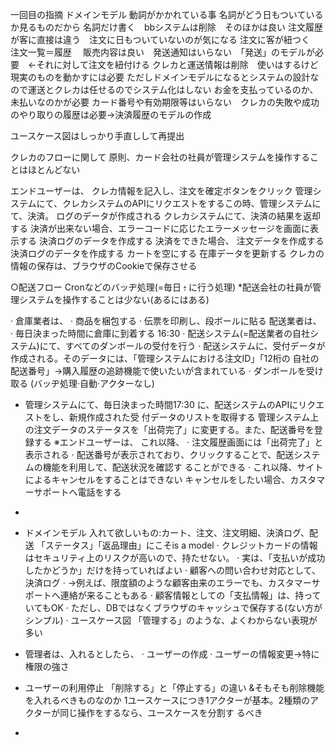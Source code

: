 一回目の指摘
ドメインモデル
動詞がかかれている事
名詞がどう日もついているか見るものだから
名詞だけ書く　bbシステムは削除　そのほかは良い
注文履歴が客に直接は違う　注文に日もついていないのが気になる
注文に客が紐つく　注文一覧＝履歴
　販売内容は良い　発送通知はいらない　「発送」のモデルが必要　←それに対して注文を紐付ける
クレカと運送情報は削除　使いはするけど現実のものを動かすには必要
ただしドメインモデルになるとシステムの設計なので運送とクレカは任せるのでシステム化はしない
お金を支払っているのか、未払いなのかが必要
カード番号や有効期限等はいらない　クレカの失敗や成功のやり取りの履歴は必要→決済履歴のモデルの作成

ユースケース図はしっかり手直しして再提出

クレカのフローに関して
原則、カード会社の社員が管理システムを操作することはほとんどない

エンドユーザーは、
	クレカ情報を記入し、注文を確定ボタンをクリック
	管理システムにて、クレカシステムのAPIにリクエストをするこの時、管理システムにて、決済。
	ログのデータが作成される
	クレカシステムにて、決済の結果を返却する
	決済が出来ない場合、エラーコードに応じたエラーメッセージを画面に表示する
		決済ログのデータを作成する
	決済をできた場合、
		注文データを作成する
		決済ログのデータを作成する
		カートを空にする
		在庫データを更新する
	クレカの情報の保存は、ブラウザのCookieで保存させる

○配送フロー Cronなどのバッヂ処理(=毎日 ~~:~~ に行う処理)
*配送会社の社員が管理システムを操作することは少ない(あるにはある)

· 倉庫業者は、
· 商品を梱包する
· 伝票を印刷し、段ボールに貼る
配送業者は、
· 毎日決まった時間に倉庫に到着する 16:30
· 配送システム(=配送業者の自社システム)にて、すべてのダンボールの受付を行う
· 配送システムに、受付データが作成される。そのデータには、「管理システムにおける注文ID」「12桁の
自社の配送番号」→購入履歴の追跡機能で使いたいが含まれている
· ダンボールを受け取る
(バッヂ処理·自動·アクターなし)
- 管理システムにて、毎日決まった時間17:30 に、配送システムのAPIにリクエストをし、新規作成された受
付データのリストを取得する
管理システム上の注文データのステータスを「出荷完了」に変更する。また、配送番号を登録する
※エンドユーザーは、
これ以降、
· 注文履歴画面には「出荷完了」と表示される
· 配送番号が表示されており、クリックすることで、配送システムの機能を利用して、配送状況を確認す
ることができる
· これ以降、サイトによるキャンセルをすることはできない
キャンセルをしたい場合、カスタマーサポートへ電話をする

-

- ドメインモデル
入れて欲しいもの:カート、注文、注文明細、決済ログ、配送
「ステータス」「返品理由」にこそis a model
· クレジットカードの情報はセキュリティ上のリスクが高いので、持たせない。
· 実は、「支払いが成功したかどうか」だけを持っていればよい
· 顧客への問い合わせ対応として、決済ログ
· →例えば、限度額のような顧客由来のエラーでも、カスタマーサポートへ連絡が来ることもある
· 顧客情報としての「支払情報」は、持っていてもOK
· ただし、DBではなくブラウザのキャッシュで保存する(ない方がシンプル)
· ユースケース図
「管理する」のような、よくわからない表現が多い
- 管理者は、入れるとしたら、
· ユーザーの作成
· ユーザーの情報変更→特に権限の強さ
- ユーザーの利用停止
「削除する」と「停止する」の違い &そもそも削除機能を入れるべきものなのか
1ユースケースにつき1アクターが基本。2種類のアクターが同じ操作をするなら、ユースケースを分割す
るべき

-